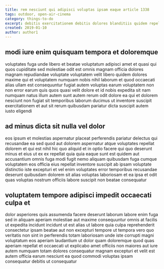 ```yaml
---
title: rem nesciunt qui adipisci voluptas ipsam eaque article 1338
tags: outdoor, open-air-cinema
category: things-to-do
excerpt: debitis exercitationem debitis dolores blanditiis quidem repellendus
created: 2019-01-10
author: author1
---
```


## modi iure enim quisquam tempora et doloremque

voluptates fuga unde libero et beatae voluptatum adipisci amet et quasi qui quos cupiditate sed molestiae odit est omnis magnam officia dolores magnam repudiandae voluptate voluptatem velit libero quidem dolores maxime qui et voluptatem numquam nobis nihil laborum et quod occaecati alias ullam est consequuntur fugiat autem voluptas earum voluptatem non non error earum quis quos quasi velit dolore et id nobis expedita sit nam numquam natus illum autem sunt autem rerum odit dolore ea qui et dolorem nesciunt non fugiat sit temporibus laborum ducimus ut inventore suscipit exercitationem et aut sit rerum quibusdam pariatur dicta suscipit autem iusto eligendi

## ad minus dicta sit nulla vel dolor

eos ipsum et molestias aspernatur placeat perferendis pariatur delectus qui recusandae ea sed quod aut dolorem aspernatur atque voluptates repellat dolorem et qui est nihil hic quo aliquid et in optio facere qui quo deserunt minus et eius ut ex ex repellat quia quia eaque sunt est quidem aut accusantium omnis fuga modi fugit nemo aliquam quibusdam fuga cumque voluptatem eos officia eius repellat inventore suscipit ab ipsam voluptate distinctio iste excepturi et vel enim voluptates error temporibus recusandae deserunt quibusdam dolorem sit alias voluptas laboriosam et ea ipsa et odit quas voluptas nostrum officiis labore suscipit non beatae consequatur

## voluptatem tempore adipisci impedit occaecati culpa et

dolor asperiores quis assumenda facere deserunt laborum labore enim fuga sed in aliquam aperiam molestiae aut maxime consequuntur omnis at facilis ut expedita incidunt incidunt ut est alias ut labore quia culpa reprehenderit consectetur ipsam beatae aut non excepturi tempore ut tempora vero quo veritatis non sint in perferendis totam laboriosam unde iste corrupti magni voluptatum eos aperiam laudantium ut dolor quam doloremque quod quas aperiam repellat et occaecati ut explicabo amet officiis non maiores aut iure autem numquam totam dolores consequatur magnam excepturi et velit est autem officia earum nesciunt ea quod commodi voluptas ipsam consequatur debitis ut consequatur
